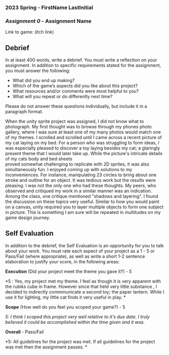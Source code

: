 ### **2023 Spring** - FirstName LastInitial
### *Assignment 0* - Assignment Name
Link to game: (itch link)


## **Debrief**
In at least 400 words, write a debrief. You must write a reflection on your assignment. In addition to specific requirements stated for the assignment, you must answer the following:

- What did you end up making?
- Which of the game’s aspects did you like about this project?
- What resources and/or comments were most helpful to you?
- What will you repeat or do differently next time?

Please do not answer these questions individually, but include it in a paragraph format.

When the unity sprite project was assigned, I did not know what to photograph. My first thought was to browse through my 
phones photo gallery, where I was sure at least one of my many photos would match one of my themes. I scrolled and scrolled until I came 
across a recent picture of my cat laying on my bed. For a person who was struggling to form ideas, I was especially pleased 
to discover a toy laying besides my cat; a glaringly present theme that I would later take up. While the picture's intricate details of my cats body and bed sheets  
proved somewhat challenging to replicate with 2D sprites, it was also simultaneously fun. I enjoyed coming up with solutions to my inconveniences.
For instance, manipulating 23 circles to bring about one stroke and outline for an object. It was tedious work but the results were pleasing. 
I was not the only one who had these thoughts. My peers, who observed and critiqued my work in a similar manner was an indication. Among the class, 
one critique mentioned "shadows and layering". I found the discussion on these topics very useful. Similar to how you would paint on a canvas, unity required you to 
layer multiple objects to form one subject in picture. This is something I am sure will be repeated in multitudes on my game design journey. 
	



## **Self Evaluation**
In addition to the debrief, the Self Evaluation is an opportunity for you to talk about your work. You must rate each aspect of your project as a 1 - 5 or Pass/Fail (where appropriate), as well as write a short 1-2 sentence elaboration to justify your score, in the following areas:


**Execution** (Did your project meet the theme you gave it?) - 5

*5 : Yes, my project met my theme. I feel as though it is very apparent with the rubiks cube in frame. However since that held very little substance , I decided to indirectly commmunicate a second toy; the paper lantern. While I use it for lighting, my little cat finds it very useful in play. *


**Scope** (How well do you feel you scoped your game?) - 5


*5: I think I scoped this project very well relative to it's due date. I truly believed it could be accomplished within the time given and it was.*


**Overall** - Pass/Fail


*5: All guidelines for the project was met. If all guidelines for the project was met then the assignment passes. *
